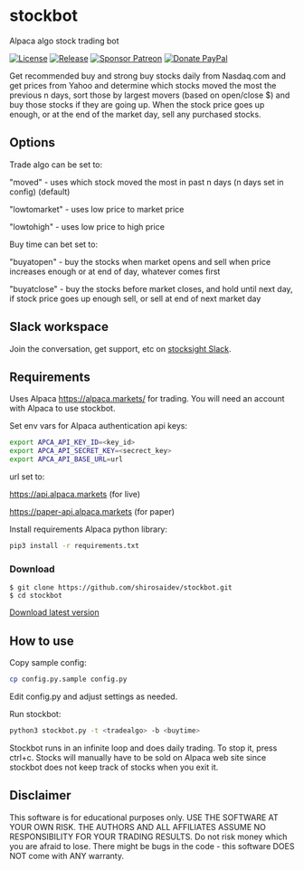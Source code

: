 # stockbot
Alpaca algo stock trading bot

[![License](https://img.shields.io/github/license/shirosaidev/stockbot.svg?label=License&maxAge=86400)](LICENSE)
[![Release](https://img.shields.io/github/release/shirosaidev/stockbot.svg?label=Release&maxAge=60)](https://github.com/shirosaidev/stockbot/releases/latest)
[![Sponsor Patreon](https://img.shields.io/badge/Sponsor%20%24-Patreon-brightgreen.svg)](https://www.patreon.com/shirosaidev)
[![Donate PayPal](https://img.shields.io/badge/Donate%20%24-PayPal-brightgreen.svg)](https://www.paypal.com/cgi-bin/webscr?cmd=_s-xclick&hosted_button_id=CLF223XAS4W72)

Get recommended buy and strong buy stocks daily from Nasdaq.com and get prices from Yahoo and determine which stocks moved the most the previous n days, sort those by largest movers (based on open/close $) and buy those stocks if they are going up. When the stock price goes up enough, or at the end of the market day, sell any purchased stocks.


## Options

Trade algo can be set to:

"moved" - uses which stock moved the most in past n days (n days set in config) (default) 

"lowtomarket" - uses low price to market price

"lowtohigh" - uses low price to high price

Buy time can bet set to:

"buyatopen" - buy the stocks when market opens and sell when price increases enough or at end of day, whatever comes first

"buyatclose" - buy the stocks before market closes, and hold until next day, if stock price goes up enough sell, or sell at end of next market day

## Slack workspace
Join the conversation, get support, etc on [stocksight Slack](https://join.slack.com/t/stocksightworkspace/shared_invite/enQtNzk1ODI0NjA3MTM4LTA3ZDA0YzllOGNiM2I5ZjAzYWM2MjNmMjI0OTRlY2ZjYTk1NmM5YmEwMmMwOTE2OTNiMGZlNzdjZmZkM2RjM2U).

## Requirements

Uses Alpaca https://alpaca.markets/ for trading. You will need an account with Alpaca to use stockbot.

Set env vars for Alpaca authentication api keys:

```sh
export APCA_API_KEY_ID=<key_id>
export APCA_API_SECRET_KEY=<secrect_key>
export APCA_API_BASE_URL=url
```

url set to:

https://api.alpaca.markets (for live)

https://paper-api.alpaca.markets (for paper)


Install requirements Alpaca python library:

```sh
pip3 install -r requirements.txt
```

### Download

```shell
$ git clone https://github.com/shirosaidev/stockbot.git
$ cd stockbot
```
[Download latest version](https://github.com/shirosaidev/stockbot/releases/latest)

## How to use

Copy sample config:

```sh
cp config.py.sample config.py
```

Edit config.py and adjust settings as needed.

Run stockbot:

```sh
python3 stockbot.py -t <tradealgo> -b <buytime>
```

Stockbot runs in an infinite loop and does daily trading. To stop it, press ctrl+c. Stocks will manually have to be sold on Alpaca web site since stockbot does not keep track of stocks when you exit it.


## Disclaimer

This software is for educational purposes only. USE THE SOFTWARE AT YOUR OWN RISK. THE AUTHORS AND ALL AFFILIATES ASSUME NO RESPONSIBILITY FOR YOUR TRADING RESULTS. Do not risk money which you are afraid to lose. There might be bugs in the code - this software DOES NOT come with ANY warranty.